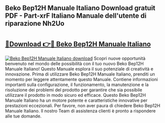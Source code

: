 ## Beko Bep12H Manuale Italiano Download gratuit PDF - Part-xrF Italiano Manuale dell'utente di riparazione Nh2Uo

# <h2><a href="http://dfdf59.blite.top/?on=Beko+Bep12H+Manuale+Italiano">🔗Download 👉🔴 Beko Bep12H Manuale Italiano</a></h2>

[![Beko Bep12H Manuale Italiano download](https://i.imgur.com/lujVjoI.png)](http://dfdf59.blite.top/?on=Beko+Bep12H+Manuale+Italiano)
Scopri nuove opportunità benvenuto nel mondo delle possibilità con il tuo nuovo Beko Bep12H Manuale Italiano! Questo Manuale esplora il suo potenziale di creatività e innovazione. Prima di utilizzare Beko Bep12H Manuale Italiano, prenditi un momento per leggere attentamente questo Manuale. Contiene informazioni importanti sulla configurazione, il funzionamento, la manutenzione e la risoluzione dei problemi del prodotto per garantire che sia possibile utilizzare il prodotto in modo sicuro ed efficace. Questo Beko Bep12H Manuale Italiano ha un motore potente e caratteristiche innovative per prestazioni eccezionali. Per favore, non aver paura di chiedere Beko Bep12H Manuale Italiano. Il nostro Team di assistenza clienti è pronto a rispondere alle tue domande.
